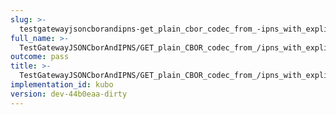 ```yaml
---
slug: >-
  testgatewayjsoncborandipns-get_plain_cbor_codec_from_-ipns_with_explicit_format_returns_the_same_payload_as_-ipfs
full_name: >-
  TestGatewayJSONCborAndIPNS/GET_plain_CBOR_codec_from_/ipns_with_explicit_format_returns_the_same_payload_as_/ipfs
outcome: pass
title: >-
  TestGatewayJSONCborAndIPNS/GET_plain_CBOR_codec_from_/ipns_with_explicit_format_returns_the_same_payload_as_/ipfs
implementation_id: kubo
version: dev-44b0eaa-dirty
---
```



